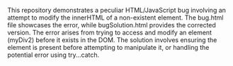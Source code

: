 This repository demonstrates a peculiar HTML/JavaScript bug involving an attempt to modify the innerHTML of a non-existent element. The bug.html file showcases the error, while bugSolution.html provides the corrected version.  The error arises from trying to access and modify an element (myDiv2) before it exists in the DOM. The solution involves ensuring the element is present before attempting to manipulate it, or handling the potential error using try...catch.